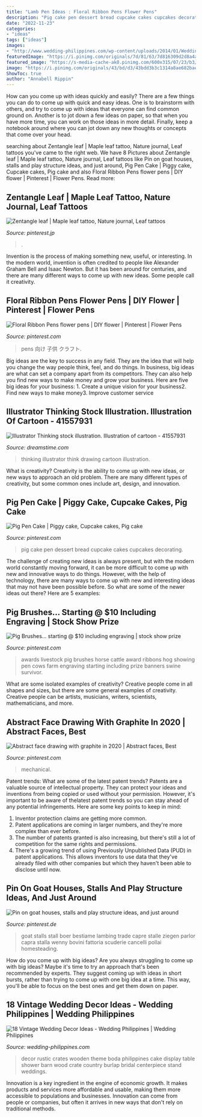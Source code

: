 ```yaml
---
title: "Lamb Pen Ideas : Floral Ribbon Pens Flower Pens"
description: "Pig cake pen dessert bread cupcake cakes cupcakes decorating"
date: "2022-11-23"
categories:
- "ideas"
tags: ["ideas"]
images:
- "http://www.wedding-philippines.com/wp-content/uploads/2014/01/Wedding-Philippines-Vintage-Wedding-Decor-Ideas-Crates-01.jpg"
featuredImage: "https://i.pinimg.com/originals/7d/81/63/7d816309d2d8a4a57448433bb041e9e3.jpg"
featured_image: "https://s-media-cache-ak0.pinimg.com/600x315/07/23/b3/0723b38b7a7f3656696865ec93050e0d.jpg"
image: "https://i.pinimg.com/originals/43/bd/d3/43bdd3b3c1314a8ae682bae1638f0ad9.jpg"
ShowToc: true
author: "Annabell Rippin"
---
```



How can you come up with ideas quickly and easily?
There are a few things you can do to come up with quick and easy ideas. One is to brainstorm with others, and try to come up with ideas that everyone can find common ground on. Another is to jot down a few ideas on paper, so that when you have more time, you can work on those ideas in more detail. Finally, keep a notebook around where you can jot down any new thoughts or concepts that come over your head.

	

		
searching about Zentangle leaf | Maple leaf tattoo, Nature journal, Leaf tattoos you've came to the right web. We have 8 Pictures about Zentangle leaf | Maple leaf tattoo, Nature journal, Leaf tattoos like Pin on goat houses, stalls and play structure ideas, and just around, Pig Pen Cake | Piggy cake, Cupcake cakes, Pig cake and also Floral Ribbon Pens flower pens | DIY flower | Pinterest | Flower Pens. Read more:
		
    
## Zentangle Leaf | Maple Leaf Tattoo, Nature Journal, Leaf Tattoos

<img loading=lazy src="https://i.pinimg.com/originals/43/bd/d3/43bdd3b3c1314a8ae682bae1638f0ad9.jpg" onerror="this.onerror=null;this.src='https://tse3.mm.bing.net/th?id=OIP.J9dvxkc_-VxjvpqiwbpZWgHaJL&amp;pid=15.1';" alt="Zentangle leaf | Maple leaf tattoo, Nature journal, Leaf tattoos">

_Source: pinterest.jp_

>. 

	

Invention is the process of making something new, useful, or interesting. In the modern world, invention is often credited to people like Alexander Graham Bell and Isaac Newton. But it has been around for centuries, and there are many different ways to come up with new ideas. Some people call it creativity.

    
## Floral Ribbon Pens Flower Pens | DIY Flower | Pinterest | Flower Pens

<img loading=lazy src="https://s-media-cache-ak0.pinimg.com/736x/8a/f3/2d/8af32d6014dcb2aad5ee8fd1b212d478.jpg" onerror="this.onerror=null;this.src='https://tse2.mm.bing.net/th?id=OIP.KFrtDiBo2fZecrLz4JwuAQHaFj&amp;pid=15.1';" alt="Floral Ribbon Pens flower pens | DIY flower | Pinterest | Flower Pens">

_Source: pinterest.com_

>pens 向け 子供 クラフト. 

	

Big ideas are the key to success in any field. They are the idea that will help you change the way people think, feel, and do things. In business, big ideas are what can set a company apart from its competitors. They can also help you find new ways to make money and grow your business. Here are five big ideas for your business: 1. Create a unique vision for your business2. Find new ways to make money3. Improve customer service
    
## Illustrator Thinking Stock Illustration. Illustration Of Cartoon - 41557931

<img loading=lazy src="https://thumbs.dreamstime.com/z/illustrator-thinking-sits-his-drawing-table-unable-to-think-ideas-41557931.jpg" onerror="this.onerror=null;this.src='https://tse1.mm.bing.net/th?id=OIP.rP20CZHXDrI8o5-jjCGqKQHaH6&amp;pid=15.1';" alt="Illustrator Thinking stock illustration. Illustration of cartoon - 41557931">

_Source: dreamstime.com_

>thinking illustrator think drawing cartoon illustration. 

	

What is creativity?
Creativity is the ability to come up with new ideas, or new ways to approach an old problem. There are many different types of creativity, but some common ones include art, design, and innovation.

    
## Pig Pen Cake | Piggy Cake, Cupcake Cakes, Pig Cake

<img loading=lazy src="https://i.pinimg.com/originals/7d/81/63/7d816309d2d8a4a57448433bb041e9e3.jpg" onerror="this.onerror=null;this.src='https://tse2.mm.bing.net/th?id=OIP.u27Nl5Ks2CfwfBDNW2SFzwHaLL&amp;pid=15.1';" alt="Pig Pen Cake | Piggy cake, Cupcake cakes, Pig cake">

_Source: pinterest.com_

>pig cake pen dessert bread cupcake cakes cupcakes decorating. 

	

The challenge of creating new ideas is always present, but with the modern world constantly moving forward, it can be more difficult to come up with new and innovative ways to do things. However, with the help of technology, there are many ways to come up with new and interesting ideas that may not have been possible before. So what are some of the newer ideas out there? Here are 5 examples: 

    
## Pig Brushes... Starting @ $10 Including Engraving | Stock Show Prize

<img loading=lazy src="https://s-media-cache-ak0.pinimg.com/600x315/07/23/b3/0723b38b7a7f3656696865ec93050e0d.jpg" onerror="this.onerror=null;this.src='https://tse3.mm.bing.net/th?id=OIP.Ov7BlCo7uAgkYWPkQ0ccEAHaD4&amp;pid=15.1';" alt="Pig Brushes... starting @ $10 including engraving | stock show prize">

_Source: pinterest.com_

>awards livestock pig brushes horse cattle award ribbons hog showing pen cows farm engraving starting including prize banners swine survivor. 

	

What are some isolated examples of creativity?
Creative people come in all shapes and sizes, but there are some general examples of creativity. Creative people can be artists, musicians, writers, scientists, mathematicians, and more.

    
## Abstract Face Drawing With Graphite In 2020 | Abstract Faces, Best

<img loading=lazy src="https://i.pinimg.com/736x/74/4a/b6/744ab6dac3a3400af189315299b8fbbf.jpg" onerror="this.onerror=null;this.src='https://tse1.mm.bing.net/th?id=OIP.uSyeG4WjExCYAkNkIYggYAHaJQ&amp;pid=15.1';" alt="Abstract face drawing with graphite in 2020 | Abstract faces, Best">

_Source: pinterest.com_

>mechanical. 

	

Patent trends: What are some of the latest patent trends?
Patents are a valuable source of intellectual property. They can protect your ideas and inventions from being copied or used without your permission. However, it's important to be aware of thelatest patent trends so you can stay ahead of any potential infringements. Here are some key points to keep in mind: 
1. Inventor protection claims are getting more common. 
2. Patent applications are coming in larger numbers, and they're more complex than ever before. 
3. The number of patents granted is also increasing, but there's still a lot of competition for the same rights and permissions. 
4. There's a growing trend of using Previously Unpublished Data (PUD) in patent applications. This allows inventors to use data that they've already filed with other companies but which they haven't been able to disclose until now.

    
## Pin On Goat Houses, Stalls And Play Structure Ideas, And Just Around

<img loading=lazy src="https://i.pinimg.com/originals/56/fa/a8/56faa8f060b46f4ce60832d1499c82d6.jpg" onerror="this.onerror=null;this.src='https://tse3.mm.bing.net/th?id=OIP.288t8HtK63fp3mUEHnB2EgHaFj&amp;pid=15.1';" alt="Pin on goat houses, stalls and play structure ideas, and just around">

_Source: pinterest.de_

>goat stalls stall boer bestiame lambing trade capre stalle ziegen parlor capra stalla wenny bovini fattoria scuderie cancelli pollai homesteading. 

	

How do you come up with big ideas?
Are you always struggling to come up with big ideas? Maybe it's time to try an approach that's been recommended by experts. They suggest coming up with ideas in short bursts, rather than trying to come up with one big idea at a time. This way, you'll be able to focus on the best ones and get them down on paper.

    
## 18 Vintage Wedding Decor Ideas - Wedding Philippines | Wedding Philippines

<img loading=lazy src="http://www.wedding-philippines.com/wp-content/uploads/2014/01/Wedding-Philippines-Vintage-Wedding-Decor-Ideas-Crates-01.jpg" onerror="this.onerror=null;this.src='https://tse3.mm.bing.net/th?id=OIP.cxx4_sTpfsQhBZBKb_PGEgHaLG&amp;pid=15.1';" alt="18 Vintage Wedding Decor Ideas - Wedding Philippines | Wedding Philippines">

_Source: wedding-philippines.com_

>decor rustic crates wooden theme boda philippines cake display table shower barn wood crate country burlap bridal centerpiece stand weddings. 

	

Innovation is a key ingredient in the engine of economic growth. It makes products and services more affordable and usable, making them more accessible to populations and businesses. Innovation can come from people or companies, but often it arrives in new ways that don't rely on traditional methods.

